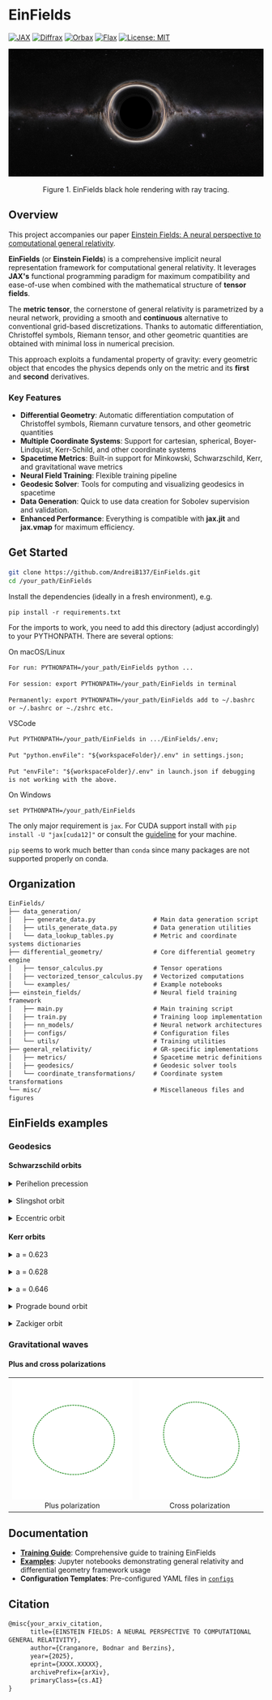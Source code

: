 # EinFields

[![JAX](https://img.shields.io/badge/JAX-latest-orange.svg)](https://github.com/google/jax)
[![Diffrax](https://img.shields.io/badge/Diffrax-latest-green.svg)](https://github.com/patrick-kidger/diffrax)
[![Orbax](https://img.shields.io/badge/Orbax-latest-purple.svg)](https://github.com/google/orbax)
[![Flax](https://img.shields.io/badge/Flax-latest-red.svg)](https://github.com/google/flax)
[![License: MIT](https://img.shields.io/badge/License-MIT-yellow.svg)](LICENSE)

<div align="center">
  <img src="misc/figures/render_bh_nef_2000x4000.jpg" alt="Black hole visualization" width="600">
  <p>Figure 1. EinFields black hole rendering with ray tracing. </p>
</div>

## Overview

This project accompanies our paper [Einstein Fields: A neural perspective to computational general relativity](https://arxiv.org/abs/XXXX.XXXXX).

**EinFields** (or **Einstein Fields**) is a comprehensive implicit neural representation framework for computational general relativity. It leverages **JAX's** functional programming paradigm for maximum compatibility and ease-of-use when combined with the mathematical structure of **tensor fields**. 

The **metric tensor**, the cornerstone of general relativity is parametrized by a neural network, providing a smooth and **continuous** alternative to conventional grid-based discretizations. Thanks to automatic differentiation, Christoffel symbols, Riemann tensor, and other geometric quantities are obtained with minimal loss in numerical precision. 

This approach exploits a fundamental property of gravity: every geometric object that encodes the physics depends only on the metric and its **first** and **second** derivatives.

### Key Features

- **Differential Geometry**: Automatic differentiation computation of Christoffel symbols, Riemann curvature tensors, and other geometric quantities
- **Multiple Coordinate Systems**: Support for cartesian, spherical, Boyer-Lindquist, Kerr-Schild, and other coordinate systems  
- **Spacetime Metrics**: Built-in support for Minkowski, Schwarzschild, Kerr, and gravitational wave metrics
- **Neural Field Training**: Flexible training pipeline
- **Geodesic Solver**: Tools for computing and visualizing geodesics in spacetime
- **Data Generation**: Quick to use data creation for Sobolev supervision and validation.
- **Enhanced Performance**: Everything is compatible with **jax.jit** and **jax.vmap** for maximum efficiency.

## Get Started

```bash
git clone https://github.com/AndreiB137/EinFields.git
cd /your_path/EinFields
```

Install the dependencies (ideally in a fresh environment), e.g. 
```
pip install -r requirements.txt
```

For the imports to work, you need to add this directory (adjust accordingly) to your PYTHONPATH. There are several options:

On macOS/Linux
```
For run: PYTHONPATH=/your_path/EinFields python ...

For session: export PYTHONPATH=/your_path/EinFields in terminal

Permanently: export PYTHONPATH=/your_path/EinFields add to ~/.bashrc or ~/.bashrc or ~./zshrc etc.
```

VSCode

```
Put PYTHONPATH=/your_path/EinFields in .../EinFields/.env;

Put "python.envFile": "${workspaceFolder}/.env" in settings.json;

Put "envFile": "${workspaceFolder}/.env" in launch.json if debugging is not working with the above.
```

On Windows

```
set PYTHONPATH=/your_path/EinFields
```


The only major requirement is `jax`. For CUDA support install with `pip install -U "jax[cuda12]"` or consult the [guideline](https://jax.readthedocs.io/en/latest/installation.html) for your machine.

`pip` seems to work much better than `conda` since many packages are not supported properly on conda.

## Organization 
```
EinFields/
├── data_generation/                    
│   ├── generate_data.py                # Main data generation script
│   ├── utils_generate_data.py          # Data generation utilities
│   └── data_lookup_tables.py           # Metric and coordinate systems dictionaries
├── differential_geometry/              # Core differential geometry engine
│   ├── tensor_calculus.py              # Tensor operations
│   ├── vectorized_tensor_calculus.py   # Vectorized computations
│   └── examples/                       # Example notebooks
├── einstein_fields/                    # Neural field training framework
│   ├── main.py                         # Main training script
│   ├── train.py                        # Training loop implementation
│   ├── nn_models/                      # Neural network architectures
│   ├── configs/                        # Configuration files
│   └── utils/                          # Training utilities
├── general_relativity/                 # GR-specific implementations
│   ├── metrics/                        # Spacetime metric definitions
│   ├── geodesics/                      # Geodesic solver tools
│   └── coordinate_transformations/     # Coordinate system transformations
└── misc/                               # Miscellaneous files and figures
```

## EinFields examples

### Geodesics

#### Schwarzschild orbits

<div>
  <details>
    <summary>Perihelion precession</summary>
    <div align="center">
      <img src="misc/geodesic_gifs/perihelion_schwarzschild.gif" alt="Perihelion precession" width="400">
    </div>
  </details>
</div>
<br>
<div>
  <details>
    <summary>Slingshot orbit</summary>
    <div align="center">
      <img src="misc/geodesic_gifs/slingshot_schwarzschild.gif" alt="Slingshot orbit" width="400">
    </div>
  </details>
</div>
<br>
<div>
  <details>
    <summary>Eccentric orbit</summary>
    <div align="center">
      <img src="misc/geodesic_gifs/eccentric_schwarzschild.gif" alt="Eccentric Schwarzschild orbit" width="400">
    </div>
  </details>
</div>

#### Kerr orbits

<div>
  <details>
    <summary>a = 0.623</summary>
    <div align="center">
      <img src="misc/geodesic_gifs/a_0.623_orbit_kerr.gif" alt="a=0.623 orbit" width="400">
    </div>
  </details>
</div>
<br>
<div>
  <details>
    <summary>a = 0.628</summary>
    <div align="center">
      <img src="misc/geodesic_gifs/a_0.628_orbit_kerr.gif" alt="a=0.628 orbit" width="400">
    </div>
  </details>
</div>
<br>
<div>
  <details>
    <summary>a = 0.646 </summary>
    <div align="center">
      <img src="misc/geodesic_gifs/a_0.646_orbit_kerr.gif" alt="a=0.646 orbit" width="400">
    </div>
  </details>
</div>
<br>
<div>
  <details>
    <summary> Prograde bound orbit </summary>
    <div align="center">
      <img src="misc/geodesic_gifs/prograde_bound_orbit_kerr.gif" alt="Prograde bound orbit" width="400">
    </div>
  </details>
</div>
<br>
<div>
  <details>
    <summary> Zackiger orbit </summary>
    <div align="center">
      <img src="misc/geodesic_gifs/zackiger_orbit_kerr.gif" alt="Zackiger orbit" width="400">
    </div>
  </details>
</div>

### Gravitational waves

#### Plus and cross polarizations

<div align="center">
  <table>
    <tr>
      <td align="center">
        <img src="misc/geodesic_gifs/plus_polarization.gif" alt="Plus polarization" width="350">
        <br>Plus polarization
      </td>
      <td align="center">
        <img src="misc/geodesic_gifs/cross_polarization.gif" alt="Cross polarization" width="350">
        <br>Cross polarization
      </td>
    </tr>
  </table>
</div>


## Documentation

- **[Training Guide](How_to_train_EinFields.md)**: Comprehensive guide to training EinFields
- **[Examples](differential_geometry/examples/)**: Jupyter notebooks demonstrating general relativity and differential geometry framework usage
- **Configuration Templates**: Pre-configured YAML files in [`configs`](einstein_fields/configs/)

## Citation 
```
@misc{your_arxiv_citation,
      title={EINSTEIN FIELDS: A NEURAL PERSPECTIVE TO COMPUTATIONAL GENERAL RELATIVITY},
      author={Cranganore, Bodnar and Berzins},
      year={2025},
      eprint={XXXX.XXXXX},
      archivePrefix={arXiv},
      primaryClass={cs.AI}
}
```